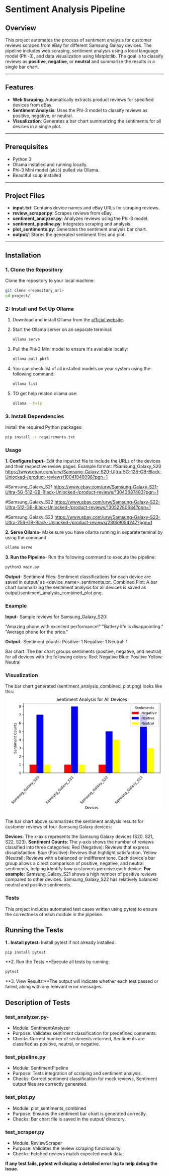 # Sentiment Analysis Pipeline

## Overview
This project automates the process of sentiment analysis for customer reviews scraped from eBay for different Samsung Galaxy devices. The pipeline includes web scraping, sentiment analysis using a local language model (Phi-3), and data visualization using Matplotlib. The goal is to classify reviews as **positive**, **negative**, or **neutral** and summarize the results in a single bar chart.

---

## Features
- **Web Scraping**: Automatically extracts product reviews for specified devices from eBay.
- **Sentiment Analysis**: Uses the Phi-3 model to classify reviews as positive, negative, or neutral.
- **Visualization**: Generates a bar chart summarizing the sentiments for all devices in a single plot.

---
## Prerequisites

- Python 3
- Ollama installed and running locally.
- Phi-3 Mini model (`phi3`) pulled via Ollama.
- Beautiful soup installed

---

## Project Files
- **input.txt**: Contains device names and eBay URLs for scraping reviews.
- **review_scraper.py**: Scrapes reviews from eBay.
- **sentiment_analyzer.py**: Analyzes reviews using the Phi-3 model.
- **sentiment_pipeline.py**: Integrates scraping and analysis.
- **plot_sentiments.py**: Generates the sentiment analysis bar chart.
- **output/**: Stores the generated sentiment files and plot.

---

## Installation

### 1. Clone the Repository
Clone the repository to your local machine:
```bash
git clone <repository_url>
cd project/
```

### 2: Install and Set Up Ollama

1. Download and install Ollama from the [official website](https://ollama.com).

2. Start the Ollama server on an separate terminal:
    ```bash
    ollama serve
    ```

3. Pull the Phi-3 Mini model to ensure it's available locally:
    ```bash
    ollama pull phi3
    ```

4. You can check list of all installed models on your system using the following command:
    ```bash
    ollama list
    ```
5. TO get help related ollama use:
    ```bash
    ollama --help
    ```
### 3. Install Dependencies
Install the required Python packages:
```bash
pip install -r requirements.txt
```

### Usage
**1. Configure Input**- 
Edit the input.txt file to include the URLs of the devices and their respective review pages. Example format:
#Samsung_Galaxy_S20
https://www.ebay.com/urw/Samsung-Galaxy-S20-Ultra-5G-128-GB-Black-Unlocked-/product-reviews/10041848098?pgn=1

#Samsung_Galaxy_S21
https://www.ebay.com/urw/Samsung-Galaxy-S21-Ultra-5G-512-GB-Black-Unlocked-/product-reviews/13043687483?pgn=1

#Samsung_Galaxy_S22
https://www.ebay.com/urw/Samsung-Galaxy-S22-Ultra-512-GB-Black-Unlocked-/product-reviews/13052280684?pgn=1

#Samsung_Galaxy_S23
https://www.ebay.com/urw/Samsung-Galaxy-S23-Ultra-256-GB-Black-Unlocked-/product-reviews/23059054247?pgn=1

**2. Serve Ollama**-
Make sure you have ollama running in separate teminal by using the command :
```bash
ollama serve
```
**3. Run the Pipeline**-
Run the following command to execute the pipeline:
```bash
python3 main.py
```
**Output**-
Sentiment Files: Sentiment classifications for each device are saved in output/ as <device_name>_sentiments.txt.
Combined Plot: A bar chart summarizing the sentiment analysis for all devices is saved as output/sentiment_analysis_combined_plot.png.

### Example

**Input**-
Sample reviews for Samsung_Galaxy_S20:

"Amazing phone with excellent performance!"
"Battery life is disappointing."
"Average phone for the price."

**Output**-
Sentiment counts:
Positive: 1
Negative: 1
Neutral: 1

Bar chart: The bar chart groups sentiments (positive, negative, and neutral) for all devices with the following colors:
Red: Negative
Blue: Positive
Yellow: Neutral

### Visualization

The bar chart generated (sentiment_analysis_combined_plot.png) looks like this:
![alt text](output/sentiment_analysis_combined_plot.png)

The bar chart above summarizes the sentiment analysis results for customer reviews of four Samsung Galaxy devices:

**Devices**: The x-axis represents the Samsung Galaxy devices (S20, S21, S22, S23).
**Sentiment Counts**: The y-axis shows the number of reviews classified into three categories:
Red (Negative): Reviews that express dissatisfaction.
Blue (Positive): Reviews that highlight satisfaction.
Yellow (Neutral): Reviews with a balanced or indifferent tone.
Each device's bar group allows a direct comparison of positive, negative, and neutral sentiments, helping identify how customers perceive each device. 
**For example:**
Samsung_Galaxy_S21 shows a high number of positive reviews compared to other devices.
Samsung_Galaxy_S22 has relatively balanced neutral and positive sentiments.


### Tests
This project includes automated test cases written using pytest to ensure the correctness of each module in the pipeline.

## Running the Tests
**1 . Install pytest:** Install pytest if not already installed:
```bash
pip install pytest
```
**2. Run the Tests:**Execute all tests by running:
```bash
pytest
```
**3. View Results:**The output will indicate whether each test passed or failed, along with any relevant error messages.

## Description of Tests
### test_analyzer.py-

- Module: SentimentAnalyzer
- Purpose: Validates sentiment classification for predefined comments.
- Checks:Correct number of sentiments returned, Sentiments are classified as positive, neutral, or negative.

### test_pipeline.py
- Module: SentimentPipeline
- Purpose: Tests integration of scraping and sentiment analysis.
- Checks: Correct sentiment classification for mock reviews, Sentiment output files are correctly generated.

### test_plot.py
- Module: plot_sentiments_combined
- Purpose: Ensures the sentiment bar chart is generated correctly.
- Checks: Bar chart file is saved in the output/ directory.

### test_scraper.py
- Module: ReviewScraper
- Purpose: Validates the review scraping functionality.
- Checks: Fetched reviews match expected mock data.

**If any test fails, pytest will display a detailed error log to help debug the issue.**